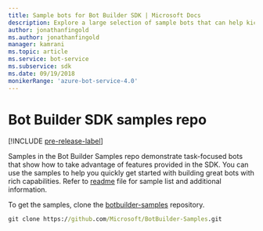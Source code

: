 ```yaml
---
title: Sample bots for Bot Builder SDK | Microsoft Docs
description: Explore a large selection of sample bots that can help kickstart your bot development with the Bot Builder SDK.
author: jonathanfingold
ms.author: jonathanfingold
manager: kamrani
ms.topic: article
ms.service: bot-service
ms.subservice: sdk
ms.date: 09/19/2018
monikerRange: 'azure-bot-service-4.0' 
---
```


# Bot Builder SDK samples repo
[!INCLUDE [pre-release-label](includes/pre-release-label.md)]

Samples in the Bot Builder Samples repo demonstrate task-focused bots that show how to take advantage of features provided in 
the SDK. You can use the samples to help you quickly get started with building great bots with rich capabilities.
Refer to [readme](https://aka.ms/bot-samples-readme) file for sample list and additional information.

To get the samples, clone the [botbuilder-samples](https://github.com/Microsoft/botbuilder-samples) repository.

```cmd
git clone https://github.com/Microsoft/BotBuilder-Samples.git
```
